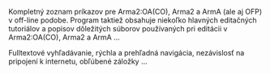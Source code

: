 Kompletný zoznam príkazov pre Arma2:OA(CO), Arma2 a ArmA (ale aj OFP) v off-line podobe.
Program taktiež obsahuje niekoľko hlavných editačných tutoriálov a popisov dôležitých súborov používaných pri editácii v Arma2:OA(CO), Arma2 a ArmA ...

Fulltextové vyhľadávanie, rýchla a prehľadná navigácia, nezávislosť na pripojení k internetu, obľúbené záložky ...